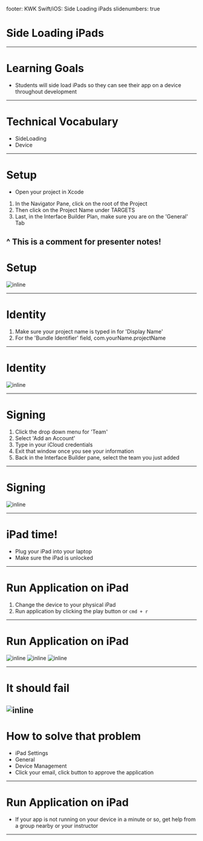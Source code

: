 footer: KWK Swift/iOS: Side Loading iPads
slidenumbers: true

# Side Loading iPads

---

# Learning Goals

* Students will side load iPads so they can see their app on a device throughout development

---

# Technical Vocabulary

* SideLoading
* Device

---

# Setup

* Open your project in Xcode
1. In the Navigator Pane, click on the root of the Project
2. Then click on the Project Name under TARGETS
3. Last, in the Interface Builder Plan, make sure you are on the 'General' Tab

^ This is a comment for presenter notes!
---

# Setup

![inline](slide_images/side_loading_xcode_setup.png)


---

# Identity

1. Make sure your project name is typed in for 'Display Name'
2. For the 'Bundle Identifier' field, com.yourName.projectName

---

# Identity

![inline](slide_images/side_loading_xcode_identity.png)

---

# Signing

1. Click the drop down menu for 'Team'
2. Select 'Add an Account'
3. Type in your iCloud credentials
4. Exit that window once you see your information
5. Back in the Interface Builder pane, select the team you just added

---

# Signing

![inline](slide_images/side_loading_xcode_signing.png)

---

# iPad time!

* Plug your iPad into your laptop
* Make sure the iPad is unlocked

---

# Run Application on iPad

1. Change the device to your physical iPad
2. Run application by clicking the play button or `cmd + r`

---

# Run Application on iPad

![inline](slide_images/side_loading_xcode_change_device.png)
![inline](slide_images/side_loading_xcode_select_device.png)
![inline](slide_images/side_loading_xcode_run_app.png)

---

# It should fail

![inline](slide_images/side_loading_ipad_untrusted_dev.jpg)
---

# How to solve that problem

* iPad Settings
* General
* Device Management
* Click your email, click button to approve the application

---

# Run Application on iPad

* If your app is not running on your device in a minute or so, get help from a group nearby or your instructor

---
